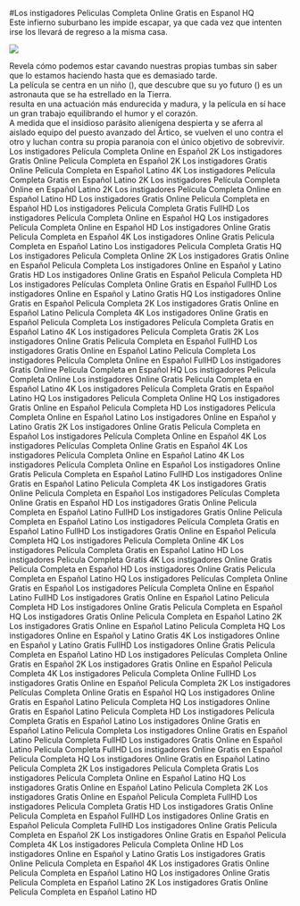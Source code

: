#Los instigadores Peliculas Completa Online Gratis en Espanol HQ  
Este infierno suburbano les impide escapar, ya que cada vez que intenten irse los llevará de regreso a la misma casa.  
  
[![](https://i.imgur.com/qSNzIqt.png)](https://movie.rssnews.media/YFjVOud.php)  
  
Revela cómo podemos estar cavando nuestras propias tumbas sin saber que lo estamos haciendo hasta que es demasiado tarde.  
La película se centra en un niño (), que descubre que su yo futuro () es un astronauta que se ha estrellado en la Tierra.  
 resulta en una actuación más endurecida y madura, y la película en sí hace un gran trabajo equilibrando el humor y el corazón.  
A medida que el insidioso parásito alienígena despierta y se aferra al aislado equipo del puesto avanzado del Ártico, se vuelven el uno contra el otro y luchan contra su propia paranoia con el único objetivo de sobrevivir.  
Los instigadores Película Completa Online en Español 2K
Los instigadores Gratis Online Pelicula Completa en Español 2K
Los instigadores Gratis Online Pelicula Completa en Español Latino 4K
Los instigadores Película Completa Gratis en Español Latino 2K
Los instigadores Película Completa Online en Español Latino 2K
Los instigadores Película Completa Online en Español Latino HD
Los instigadores Gratis Online Pelicula Completa en Español HD
Los instigadores Pelicula Completa Gratis FullHD
Los instigadores Película Completa Online en Español HQ
Los instigadores Película Completa Online en Español HD
Los instigadores Online Gratis Pelicula Completa en Español 4K
Los instigadores Online Gratis Pelicula Completa en Español Latino
Los instigadores Pelicula Completa Gratis HQ
Los instigadores Pelicula Completa Online 2K
Los instigadores Gratis Online en Español Pelicula Completa
Los instigadores Online en Español y Latino Gratis HD
Los instigadores Online Gratis en Español Pelicula Completa HD
Los instigadores Películas Completa Online Gratis en Español FullHD
Los instigadores Online en Español y Latino Gratis HQ
Los instigadores Online Gratis en Español Pelicula Completa 2K
Los instigadores Gratis Online en Español Latino Pelicula Completa 4K
Los instigadores Online Gratis en Español Pelicula Completa
Los instigadores Película Completa Gratis en Español Latino 4K
Los instigadores Pelicula Completa Gratis 2K
Los instigadores Online Gratis Pelicula Completa en Español FullHD
Los instigadores Gratis Online en Español Latino Pelicula Completa
Los instigadores Película Completa Online en Español FullHD
Los instigadores Gratis Online Pelicula Completa en Español HQ
Los instigadores Pelicula Completa Online
Los instigadores Online Gratis Pelicula Completa en Español Latino 4K
Los instigadores Película Completa Gratis en Español Latino HQ
Los instigadores Pelicula Completa Online HQ
Los instigadores Gratis Online en Español Pelicula Completa HD
Los instigadores Película Completa Online en Español Latino
Los instigadores Online en Español y Latino Gratis 2K
Los instigadores Online Gratis Pelicula Completa en Español
Los instigadores Película Completa Online en Español 4K
Los instigadores Películas Completa Online Gratis en Español 4K
Los instigadores Película Completa Online en Español Latino 4K
Los instigadores Película Completa Online en Español
Los instigadores Online Gratis Pelicula Completa en Español Latino FullHD
Los instigadores Online Gratis en Español Latino Pelicula Completa 4K
Los instigadores Gratis Online Pelicula Completa en Español
Los instigadores Películas Completa Online Gratis en Español HD
Los instigadores Gratis Online Pelicula Completa en Español Latino FullHD
Los instigadores Gratis Online Pelicula Completa en Español Latino
Los instigadores Película Completa Gratis en Español Latino FullHD
Los instigadores Gratis Online en Español Pelicula Completa HQ
Los instigadores Pelicula Completa Online 4K
Los instigadores Película Completa Gratis en Español Latino HD
Los instigadores Pelicula Completa Gratis 4K
Los instigadores Online Gratis Pelicula Completa en Español HD
Los instigadores Online Gratis Pelicula Completa en Español Latino HQ
Los instigadores Películas Completa Online Gratis en Español
Los instigadores Película Completa Online en Español Latino FullHD
Los instigadores Gratis Online en Español Latino Pelicula Completa HD
Los instigadores Online Gratis Pelicula Completa en Español HQ
Los instigadores Gratis Online Pelicula Completa en Español Latino 2K
Los instigadores Gratis Online en Español Latino Pelicula Completa HQ
Los instigadores Online en Español y Latino Gratis 4K
Los instigadores Online en Español y Latino Gratis FullHD
Los instigadores Online Gratis Pelicula Completa en Español Latino HD
Los instigadores Películas Completa Online Gratis en Español 2K
Los instigadores Gratis Online en Español Pelicula Completa 4K
Los instigadores Pelicula Completa Online FullHD
Los instigadores Gratis Online en Español Pelicula Completa 2K
Los instigadores Películas Completa Online Gratis en Español HQ
Los instigadores Online Gratis en Español Latino Pelicula Completa HQ
Los instigadores Online Gratis en Español Latino Pelicula Completa HD
Los instigadores Película Completa Gratis en Español Latino
Los instigadores Online Gratis en Español Latino Pelicula Completa
Los instigadores Online Gratis en Español Latino Pelicula Completa FullHD
Los instigadores Gratis Online en Español Latino Pelicula Completa FullHD
Los instigadores Online Gratis en Español Pelicula Completa HQ
Los instigadores Online Gratis en Español Latino Pelicula Completa 2K
Los instigadores Pelicula Completa Gratis
Los instigadores Película Completa Online en Español Latino HQ
Los instigadores Gratis Online en Español Latino Pelicula Completa 2K
Los instigadores Gratis Online en Español Pelicula Completa FullHD
Los instigadores Pelicula Completa Gratis HD
Los instigadores Gratis Online Pelicula Completa en Español FullHD
Los instigadores Online Gratis en Español Pelicula Completa FullHD
Los instigadores Online Gratis Pelicula Completa en Español 2K
Los instigadores Online Gratis en Español Pelicula Completa 4K
Los instigadores Pelicula Completa Online HD
Los instigadores Online en Español y Latino Gratis
Los instigadores Gratis Online Pelicula Completa en Español 4K
Los instigadores Gratis Online Pelicula Completa en Español Latino HQ
Los instigadores Online Gratis Pelicula Completa en Español Latino 2K
Los instigadores Gratis Online Pelicula Completa en Español Latino HD